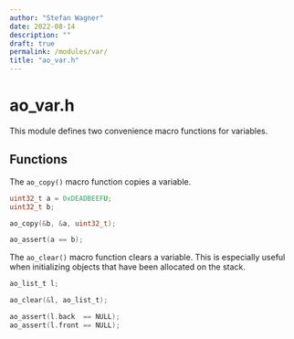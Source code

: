 ```yaml
---
author: "Stefan Wagner"
date: 2022-08-14
description: ""
draft: true
permalink: /modules/var/
title: "ao_var.h"
---
```


# ao_var.h

This module defines two convenience macro functions for variables.

## Functions

The `ao_copy()` macro function copies a variable.

```c
uint32_t a = 0xDEADBEEFU;
uint32_t b;
```

```c
ao_copy(&b, &a, uint32_t);
```

```c
ao_assert(a == b);
```

The `ao_clear()` macro function clears a variable. This is especially useful when initializing objects that have been allocated on the stack.

```c
ao_list_t l;
```

```c
ao_clear(&l, ao_list_t);
```

```c
ao_assert(l.back  == NULL);
ao_assert(l.front == NULL);
```
